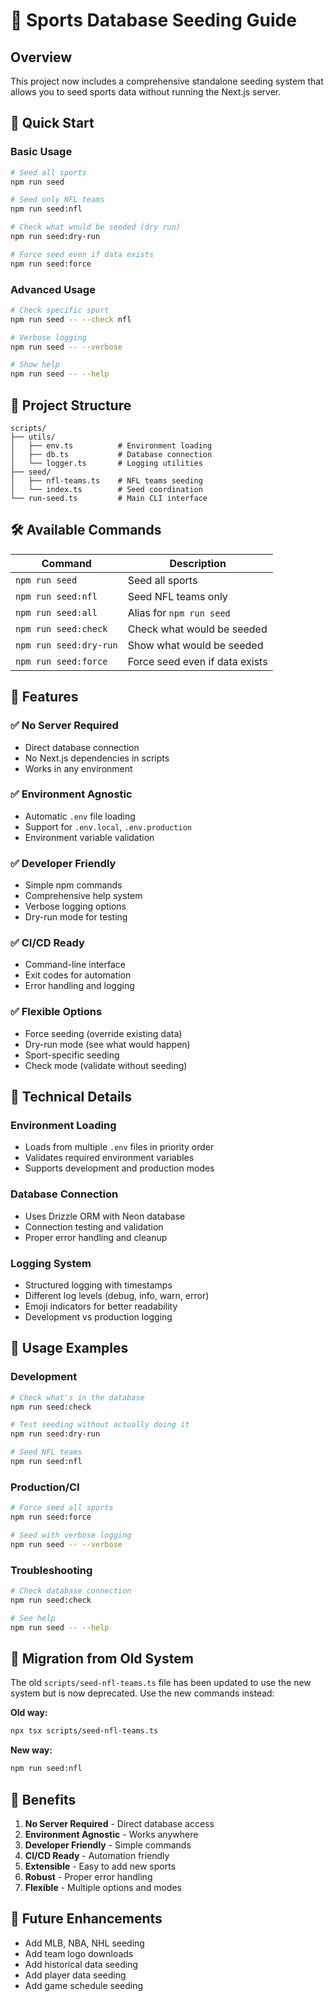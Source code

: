 # 🏈 Sports Database Seeding Guide

## Overview

This project now includes a comprehensive standalone seeding system that allows you to seed sports data without running the Next.js server.

## 🚀 Quick Start

### Basic Usage

```bash
# Seed all sports
npm run seed

# Seed only NFL teams
npm run seed:nfl

# Check what would be seeded (dry run)
npm run seed:dry-run

# Force seed even if data exists
npm run seed:force
```

### Advanced Usage

```bash
# Check specific sport
npm run seed -- --check nfl

# Verbose logging
npm run seed -- --verbose

# Show help
npm run seed -- --help
```

## 📁 Project Structure

```
scripts/
├── utils/
│   ├── env.ts          # Environment loading
│   ├── db.ts           # Database connection
│   └── logger.ts       # Logging utilities
├── seed/
│   ├── nfl-teams.ts    # NFL teams seeding
│   └── index.ts        # Seed coordination
└── run-seed.ts         # Main CLI interface
```

## 🛠️ Available Commands

| Command                | Description                    |
| ---------------------- | ------------------------------ |
| `npm run seed`         | Seed all sports                |
| `npm run seed:nfl`     | Seed NFL teams only            |
| `npm run seed:all`     | Alias for `npm run seed`       |
| `npm run seed:check`   | Check what would be seeded     |
| `npm run seed:dry-run` | Show what would be seeded      |
| `npm run seed:force`   | Force seed even if data exists |

## 🎯 Features

### ✅ **No Server Required**

- Direct database connection
- No Next.js dependencies in scripts
- Works in any environment

### ✅ **Environment Agnostic**

- Automatic `.env` file loading
- Support for `.env.local`, `.env.production`
- Environment variable validation

### ✅ **Developer Friendly**

- Simple npm commands
- Comprehensive help system
- Verbose logging options
- Dry-run mode for testing

### ✅ **CI/CD Ready**

- Command-line interface
- Exit codes for automation
- Error handling and logging

### ✅ **Flexible Options**

- Force seeding (override existing data)
- Dry-run mode (see what would happen)
- Sport-specific seeding
- Check mode (validate without seeding)

## 🔧 Technical Details

### Environment Loading

- Loads from multiple `.env` files in priority order
- Validates required environment variables
- Supports development and production modes

### Database Connection

- Uses Drizzle ORM with Neon database
- Connection testing and validation
- Proper error handling and cleanup

### Logging System

- Structured logging with timestamps
- Different log levels (debug, info, warn, error)
- Emoji indicators for better readability
- Development vs production logging

## 🚀 Usage Examples

### Development

```bash
# Check what's in the database
npm run seed:check

# Test seeding without actually doing it
npm run seed:dry-run

# Seed NFL teams
npm run seed:nfl
```

### Production/CI

```bash
# Force seed all sports
npm run seed:force

# Seed with verbose logging
npm run seed -- --verbose
```

### Troubleshooting

```bash
# Check database connection
npm run seed:check

# See help
npm run seed -- --help
```

## 🔄 Migration from Old System

The old `scripts/seed-nfl-teams.ts` file has been updated to use the new system but is now deprecated. Use the new commands instead:

**Old way:**

```bash
npx tsx scripts/seed-nfl-teams.ts
```

**New way:**

```bash
npm run seed:nfl
```

## 🎉 Benefits

1. **No Server Required** - Direct database access
2. **Environment Agnostic** - Works anywhere
3. **Developer Friendly** - Simple commands
4. **CI/CD Ready** - Automation friendly
5. **Extensible** - Easy to add new sports
6. **Robust** - Proper error handling
7. **Flexible** - Multiple options and modes

## 🔮 Future Enhancements

- Add MLB, NBA, NHL seeding
- Add team logo downloads
- Add historical data seeding
- Add player data seeding
- Add game schedule seeding
